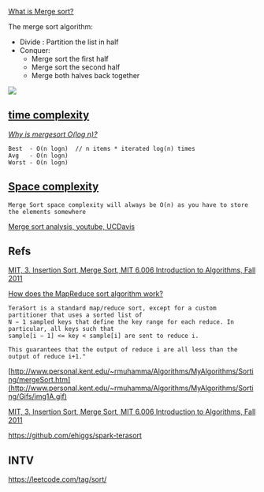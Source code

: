 [What is Merge sort?](http://www.ee.ryerson.ca/~courses/coe428/sorting/mergesort.html)

The merge sort algorithm:

 - Divide : Partition the list in half
 - Conquer: 
    - Merge sort the first half
    - Merge sort the second half
    - Merge both halves back together

![](https://upload.wikimedia.org/wikipedia/commons/c/cc/Merge-sort-example-300px.gif)

[time complexity](https://en.wikipedia.org/wiki/Merge_sort#Analysis)
---------------

_[Why is mergesort O(log n)?](http://programmers.stackexchange.com/a/297203/31060)_

```
Best  - O(n logn)  // n items * iterated log(n) times
Avg   - O(n logn)
Worst - O(n logn)
```

[Space complexity](http://stackoverflow.com/a/28641693/432903)
-------------------------------------------------------------

```
Merge Sort space complexity will always be O(n) as you have to store the elements somewhere
```

[Merge sort analysis, youtube, UCDavis](https://www.youtube.com/watch?v=yKp7dok7-Bg)

Refs
----

[MIT, 3. Insertion Sort, Merge Sort, MIT 6.006 Introduction to Algorithms, Fall 2011](http://youtu.be/Kg4bqzAqRBM?t=24m33s)

[How does the MapReduce sort algorithm work?](http://stackoverflow.com/a/1152903/432903)

```
TeraSort is a standard map/reduce sort, except for a custom partitioner that uses a sorted list of 
N − 1 sampled keys that define the key range for each reduce. In particular, all keys such that 
sample[i − 1] <= key < sample[i] are sent to reduce i. 

This guarantees that the output of reduce i are all less than the output of reduce i+1."
```

[http://www.personal.kent.edu/~rmuhamma/Algorithms/MyAlgorithms/Sorting/mergeSort.htm](http://www.personal.kent.edu/~rmuhamma/Algorithms/MyAlgorithms/Sorting/Gifs/img1A.gif)

[MIT, 3. Insertion Sort, Merge Sort, MIT 6.006 Introduction to Algorithms, Fall 2011](http://youtu.be/Kg4bqzAqRBM?t=33m12s)

https://github.com/ehiggs/spark-terasort

INTV
----

https://leetcode.com/tag/sort/
